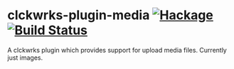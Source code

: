 clckwrks-plugin-media [![Hackage](https://img.shields.io/hackage/v/clckwrks-plugin-media.svg)](https://hackage.haskell.org/package/clckwrks-plugin-media) [![Build Status](https://api.travis-ci.org/clckwrks/clckwrks-plugin-media.svg?branch=master)](https://travis-ci.org/clckwrks/clckwrks-plugin-media)
=========

A clckwrks plugin which provides support for upload media files. Currently just images.
